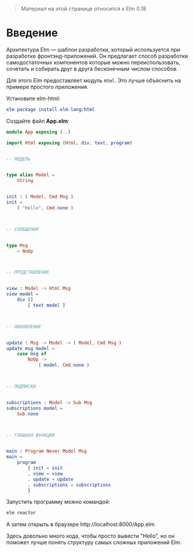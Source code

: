 > Материал на этой странице относится к Elm 0.18

# Введение

Архитектура Elm — шаблон разработки, который используется при разработке фронтэнд-приложений. Он предлагает способ разработки самодостаточных компонентов которые можно переиспользовать, сочетать и собирать друг в друга бесконечным числом способов.

Для этого Elm предоставляет модуль `Html`. Это лучше объяснить на примере простого приложения.

Установите elm-html:

```elm
elm package install elm-lang/html
```

Создайте файл __App.elm__:

```elm
module App exposing (..)

import Html exposing (Html, div, text, program)


-- МОДЕЛЬ


type alias Model =
    String


init : ( Model, Cmd Msg )
init =
    ( "Hello", Cmd.none )



-- СООБЩЕНИЯ


type Msg
    = NoOp



-- ПРЕДСТАВЛЕНИЕ


view : Model -> Html Msg
view model =
    div []
        [ text model ]



-- ОБНОВЛЕНИЕ


update : Msg -> Model -> ( Model, Cmd Msg )
update msg model =
    case msg of
        NoOp ->
            ( model, Cmd.none )



-- ПОДПИСКИ


subscriptions : Model -> Sub Msg
subscriptions model =
    Sub.none



-- ГЛАВНАЯ ФУНКЦИЯ


main : Program Never Model Msg
main =
    program
        { init = init
        , view = view
        , update = update
        , subscriptions = subscriptions
        }
```

Запустить программу можно командой:

```bash
elm reactor
```

А затем открыть в браузере http://localhost:8000/App.elm

Здесь довольно много кода, чтобы просто вывести "Hello", но он поможет лучше понять структуру самых сложных приложений Elm.
